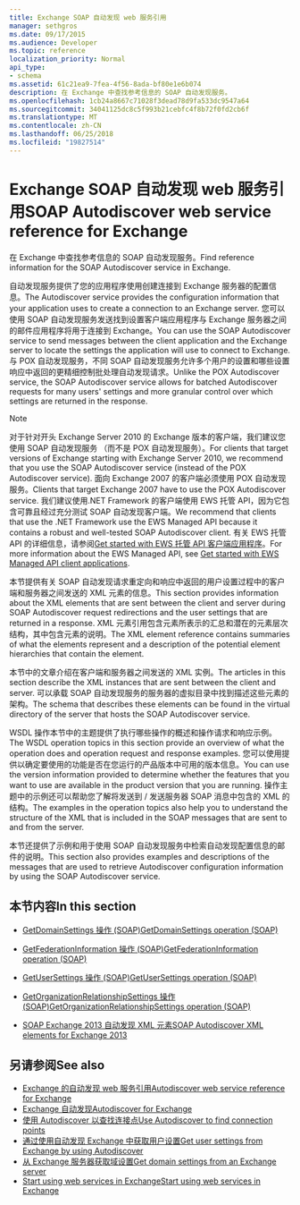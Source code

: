 ```yaml
---
title: Exchange SOAP 自动发现 web 服务引用
manager: sethgros
ms.date: 09/17/2015
ms.audience: Developer
ms.topic: reference
localization_priority: Normal
api_type:
- schema
ms.assetid: 61c21ea9-7fea-4f56-8ada-bf80e1e6b074
description: 在 Exchange 中查找参考信息的 SOAP 自动发现服务。
ms.openlocfilehash: 1cb24a8667c71028f3dead78d9fa533dc9547a64
ms.sourcegitcommit: 34041125dc8c5f993b21cebfc4f8b72f0fd2cb6f
ms.translationtype: MT
ms.contentlocale: zh-CN
ms.lasthandoff: 06/25/2018
ms.locfileid: "19827514"
---
```

# <a name="soap-autodiscover-web-service-reference-for-exchange"></a><span data-ttu-id="7d8a8-103">Exchange SOAP 自动发现 web 服务引用</span><span class="sxs-lookup"><span data-stu-id="7d8a8-103">SOAP Autodiscover web service reference for Exchange</span></span>

<span data-ttu-id="7d8a8-104">在 Exchange 中查找参考信息的 SOAP 自动发现服务。</span><span class="sxs-lookup"><span data-stu-id="7d8a8-104">Find reference information for the SOAP Autodiscover service in Exchange.</span></span>
  
<span data-ttu-id="7d8a8-105">自动发现服务提供了您的应用程序使用创建连接到 Exchange 服务器的配置信息。</span><span class="sxs-lookup"><span data-stu-id="7d8a8-105">The Autodiscover service provides the configuration information that your application uses to create a connection to an Exchange server.</span></span> <span data-ttu-id="7d8a8-106">您可以使用 SOAP 自动发现服务发送找到设置客户端应用程序与 Exchange 服务器之间的邮件应用程序将用于连接到 Exchange。</span><span class="sxs-lookup"><span data-stu-id="7d8a8-106">You can use the SOAP Autodiscover service to send messages between the client application and the Exchange server to locate the settings the application will use to connect to Exchange.</span></span> <span data-ttu-id="7d8a8-107">与 POX 自动发现服务，不同 SOAP 自动发现服务允许多个用户的设置和哪些设置响应中返回的更精细控制批处理自动发现请求。</span><span class="sxs-lookup"><span data-stu-id="7d8a8-107">Unlike the POX Autodiscover service, the SOAP Autodiscover service allows for batched Autodiscover requests for many users' settings and more granular control over which settings are returned in the response.</span></span> 
  
> [!NOTE]
> <span data-ttu-id="7d8a8-108">对于针对开头 Exchange Server 2010 的 Exchange 版本的客户端，我们建议您使用 SOAP 自动发现服务 （而不是 POX 自动发现服务）。</span><span class="sxs-lookup"><span data-stu-id="7d8a8-108">For clients that target versions of Exchange starting with Exchange Server 2010, we recommend that you use the SOAP Autodiscover service (instead of the POX Autodiscover service).</span></span> <span data-ttu-id="7d8a8-109">面向 Exchange 2007 的客户端必须使用 POX 自动发现服务。</span><span class="sxs-lookup"><span data-stu-id="7d8a8-109">Clients that target Exchange 2007 have to use the POX Autodiscover service.</span></span> <span data-ttu-id="7d8a8-110">我们建议使用.NET Framework 的客户端使用 EWS 托管 API，因为它包含可靠且经过充分测试 SOAP 自动发现客户端。</span><span class="sxs-lookup"><span data-stu-id="7d8a8-110">We recommend that clients that use the .NET Framework use the EWS Managed API because it contains a robust and well-tested SOAP Autodiscover client.</span></span> <span data-ttu-id="7d8a8-111">有关 EWS 托管 API 的详细信息，请参阅[Get started with EWS 托管 API 客户端应用程序](http://msdn.microsoft.com/library/c2267733-6f4f-49e5-9614-1e4a24c3af1a%28Office.15%29.aspx)。</span><span class="sxs-lookup"><span data-stu-id="7d8a8-111">For more information about the EWS Managed API, see [Get started with EWS Managed API client applications](http://msdn.microsoft.com/library/c2267733-6f4f-49e5-9614-1e4a24c3af1a%28Office.15%29.aspx).</span></span> 
  
<span data-ttu-id="7d8a8-112">本节提供有关 SOAP 自动发现请求重定向和响应中返回的用户设置过程中的客户端和服务器之间发送的 XML 元素的信息。</span><span class="sxs-lookup"><span data-stu-id="7d8a8-112">This section provides information about the XML elements that are sent between the client and server during SOAP Autodiscover request redirections and the user settings that are returned in a response.</span></span> <span data-ttu-id="7d8a8-113">XML 元素引用包含元素所表示的汇总和潜在的元素层次结构，其中包含元素的说明。</span><span class="sxs-lookup"><span data-stu-id="7d8a8-113">The XML element reference contains summaries of what the elements represent and a description of the potential element hierarchies that contain the element.</span></span> 
  
<span data-ttu-id="7d8a8-114">本节中的文章介绍在客户端和服务器之间发送的 XML 实例。</span><span class="sxs-lookup"><span data-stu-id="7d8a8-114">The articles in this section describe the XML instances that are sent between the client and server.</span></span> <span data-ttu-id="7d8a8-115">可以承载 SOAP 自动发现服务的服务器的虚拟目录中找到描述这些元素的架构。</span><span class="sxs-lookup"><span data-stu-id="7d8a8-115">The schema that describes these elements can be found in the virtual directory of the server that hosts the SOAP Autodiscover service.</span></span>
  
<span data-ttu-id="7d8a8-116">WSDL 操作本节中的主题提供了执行哪些操作的概述和操作请求和响应示例。</span><span class="sxs-lookup"><span data-stu-id="7d8a8-116">The WSDL operation topics in this section provide an overview of what the operation does and operation request and response examples.</span></span> <span data-ttu-id="7d8a8-117">您可以使用提供以确定要使用的功能是否在您运行的产品版本中可用的版本信息。</span><span class="sxs-lookup"><span data-stu-id="7d8a8-117">You can use the version information provided to determine whether the features that you want to use are available in the product version that you are running.</span></span> <span data-ttu-id="7d8a8-118">操作主题中的示例还可以帮助您了解将发送到 / 发送服务器 SOAP 消息中包含的 XML 的结构。</span><span class="sxs-lookup"><span data-stu-id="7d8a8-118">The examples in the operation topics also help you to understand the structure of the XML that is included in the SOAP messages that are sent to and from the server.</span></span>
  
<span data-ttu-id="7d8a8-119">本节还提供了示例和用于使用 SOAP 自动发现服务中检索自动发现配置信息的邮件的说明。</span><span class="sxs-lookup"><span data-stu-id="7d8a8-119">This section also provides examples and descriptions of the messages that are used to retrieve Autodiscover configuration information by using the SOAP Autodiscover service.</span></span> 
  
## <a name="in-this-section"></a><span data-ttu-id="7d8a8-120">本节内容</span><span class="sxs-lookup"><span data-stu-id="7d8a8-120">In this section</span></span>
<span data-ttu-id="7d8a8-121"><a name="bk_InThisSection"> </a></span><span class="sxs-lookup"><span data-stu-id="7d8a8-121"></span></span>

- [<span data-ttu-id="7d8a8-122">GetDomainSettings 操作 (SOAP)</span><span class="sxs-lookup"><span data-stu-id="7d8a8-122">GetDomainSettings operation (SOAP)</span></span>](getdomainsettings-operation-soap.md)
    
- [<span data-ttu-id="7d8a8-123">GetFederationInformation 操作 (SOAP)</span><span class="sxs-lookup"><span data-stu-id="7d8a8-123">GetFederationInformation operation (SOAP)</span></span>](getfederationinformation-operation-soap.md)
    
- [<span data-ttu-id="7d8a8-124">GetUserSettings 操作 (SOAP)</span><span class="sxs-lookup"><span data-stu-id="7d8a8-124">GetUserSettings operation (SOAP)</span></span>](getusersettings-operation-soap.md)
    
- [<span data-ttu-id="7d8a8-125">GetOrganizationRelationshipSettings 操作 (SOAP)</span><span class="sxs-lookup"><span data-stu-id="7d8a8-125">GetOrganizationRelationshipSettings operation (SOAP)</span></span>](getorganizationrelationshipsettings-operation-soap.md)
    
- [<span data-ttu-id="7d8a8-126">SOAP Exchange 2013 自动发现 XML 元素</span><span class="sxs-lookup"><span data-stu-id="7d8a8-126">SOAP Autodiscover XML elements for Exchange 2013</span></span>](soap-autodiscover-xml-elements-for-exchange-2013.md)
    
## <a name="see-also"></a><span data-ttu-id="7d8a8-127">另请参阅</span><span class="sxs-lookup"><span data-stu-id="7d8a8-127">See also</span></span>


- [<span data-ttu-id="7d8a8-128">Exchange 的自动发现 web 服务引用</span><span class="sxs-lookup"><span data-stu-id="7d8a8-128">Autodiscover web service reference for Exchange</span></span>](autodiscover-web-service-reference-for-exchange.md)
- [<span data-ttu-id="7d8a8-129">Exchange 自动发现</span><span class="sxs-lookup"><span data-stu-id="7d8a8-129">Autodiscover for Exchange</span></span>](../exchange-web-services/autodiscover-for-exchange.md)
- [<span data-ttu-id="7d8a8-130">使用 Autodiscover 以查找连接点</span><span class="sxs-lookup"><span data-stu-id="7d8a8-130">Use Autodiscover to find connection points</span></span>](http://msdn.microsoft.com/library/03896542-549b-4c45-973c-98f9025ea26c%28Office.15%29.aspx)
- [<span data-ttu-id="7d8a8-131">通过使用自动发现 Exchange 中获取用户设置</span><span class="sxs-lookup"><span data-stu-id="7d8a8-131">Get user settings from Exchange by using Autodiscover</span></span>](http://msdn.microsoft.com/library/6d90c305-4802-4e18-8d52-f60349feaa8d%28Office.15%29.aspx)
- [<span data-ttu-id="7d8a8-132">从 Exchange 服务器获取域设置</span><span class="sxs-lookup"><span data-stu-id="7d8a8-132">Get domain settings from an Exchange server</span></span>](http://msdn.microsoft.com/library/2f9acb81-5135-4f72-94e8-65c235d725e6%28Office.15%29.aspx)
- [<span data-ttu-id="7d8a8-133">Start using web services in Exchange</span><span class="sxs-lookup"><span data-stu-id="7d8a8-133">Start using web services in Exchange</span></span>](../exchange-web-services/start-using-web-services-in-exchange.md)
    

